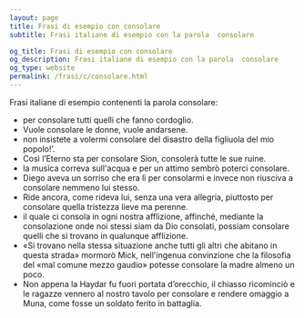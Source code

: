 ```yaml
---
layout: page
title: Frasi di esempio con consolare 
subtitle: Frasi italiane di esempio con la parola  consolare

og_title: Frasi di esempio con consolare 
og_description: Frasi italiane di esempio con la parola  consolare
og_type: website
permalink: /frasi/c/consolare.html
---
```


Frasi italiane di esempio contenenti la parola consolare:


- per consolare tutti quelli che fanno cordoglio.
- Vuole consolare le donne, vuole andarsene.
- non insistete a volermi consolare del disastro della figliuola del mio popolo!’.
- Così l’Eterno sta per consolare Sion, consolerà tutte le sue ruine.
- la musica correva sull'acqua e per un attimo sembrò poterci consolare.
- Diego aveva un sorriso che era lì per consolarmi e invece non riusciva a consolare nemmeno lui stesso.
- Ride ancora, come rideva lui, senza una vera allegria, piuttosto per consolare quella tristezza lieve ma perenne.
- il quale ci consola in ogni nostra afflizione, affinché, mediante la consolazione onde noi stessi siam da Dio consolati, possiam consolare quelli che si trovano in qualunque afflizione.
- «Si trovano nella stessa situazione anche tutti gli altri che abitano in questa strada» mormorò Mick, nell'ingenua convinzione che la filosofia del «mal comune mezzo gaudio» potesse consolare la madre almeno un poco.
- Non appena la Haydar fu fuori portata d’orecchio, il chiasso ricominciò e le ragazze vennero al nostro tavolo per consolare e rendere omaggio a Muna, come fosse un soldato ferito in battaglia.
